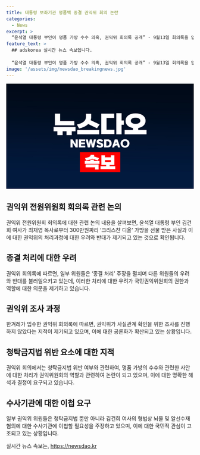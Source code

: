 ```yaml
---
title: 대통령 보좌기관 명품백 종결 권익위 회의 논란
categories:
  - News
excerpt: >
  “윤석열 대통령 부인이 명품 가방 수수 의혹, 권익위 회의록 공개” - 9월13일 회의록을 입수한 한겨레 보도에 따르면, 윤 대통령 부인이 최재영 목사로부터 300만원짜리 크리스챤 디올 가방을 선물받은 사실이 확인됐다. 국민권익위원회는 해당 사안을 종결 처리하는 등 우려받는 결정을 내렸으며, 이에 대한 지적과 반대 의견이 심화되고 있다. 권익위의 결정에 대한 논란이 확산될 가능성이 높다.
feature_text: >
  ## adskorea 실시간 뉴스 속보입니다.

  “윤석열 대통령 부인이 명품 가방 수수 의혹, 권익위 회의록 공개” - 9월13일 회의록을 입수한 한겨레 보도에 따르면, 윤 대통령 부인이 최재영 목사로부터 300만원짜리 크리스챤 디올 가방을 선물받은 사실이 확인됐다. 국민권익위원회는 해당 사안을 종결 처리하는 등 우려받는 결정을 내렸으며, 이에 대한 지적과 반대 의견이 심화되고 있다. 권익위의 결정에 대한 논란이 확산될 가능성이 높다.
image: '/assets/img/newsdao_breakingnews.jpg'
---
```


<p><img src="/assets/img/newsdao_breakingnews.jpg" alt="adskorea 속보" /></p>

<h2 data-ke-size="size26">권익위 전원위원회 회의록 관련 논의</h2>

<p data-ke-size="size16">권익위 전원위원회 회의록에 대한 관련 논의 내용을 살펴보면, 윤석열 대통령 부인 김건희 여사가 최재영 목사로부터 300만원짜리 ‘크리스챤 디올’ 가방을 선물 받은 사실과 이에 대한 권익위의 처리과정에 대한 우려와 반대가 제기되고 있는 것으로 확인됩니다.</p>

<h2 data-ke-size="size26">종결 처리에 대한 우려</h2>

<p data-ke-size="size16">권익위 회의록에 따르면, 일부 위원들은 ‘종결 처리’ 주장을 펼치며 다른 위원들의 우려와 반대를 불러일으키고 있는데, 이러한 처리에 대한 우려가 국민권익위원회의 권한과 역할에 대한 의문을 제기하고 있습니다.</p>

<h2 data-ke-size="size26">권익위 조사 과정</h2>

<p data-ke-size="size16">한겨레가 입수한 권익위 회의록에 따르면, 권익위가 사실관계 확인을 위한 조사를 진행하지 않았다는 지적이 제기되고 있으며, 이에 대한 공론화가 확산되고 있는 상황입니다.<p>

<h2 data-ke-size="size26">청탁금지법 위반 요소에 대한 지적</h2>
<p data-ke-size="size16">권익위 회의에서는 청탁금지법 위반 여부와 관련하여, 명품 가방의 수수와 관련한 사안에 대한 처리가 권익위원회의 역할과 관련하여 논란이 되고 있으며, 이에 대한 명확한 해석과 결정이 요구되고 있습니다.</p>

<h2 data-ke-size="size26">수사기관에 대한 이첩 요구</h2>

<p data-ke-size="size16">일부 권익위 위원들은 청탁금지법 뿐만 아니라 김건희 여사의 형법상 뇌물 및 알선수재 혐의에 대한 수사기관에 이첩할 필요성을 주장하고 있으며, 이에 대한 국민적 관심이 고조되고 있는 상황입니다.</p>
실시간 뉴스 속보는, <a href="https://newsdao.kr" rel="dofollow">https://newsdao.kr</a>


